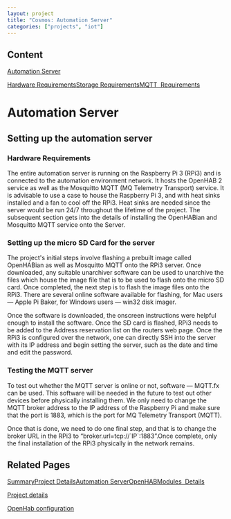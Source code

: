 ```yaml
---
layout: project
title: "Cosmos: Automation Server"
categories: ["projects", "iot"]
---   
```


Content
-------

[Automation Server](#)

[Hardware Requirements](#hardware-requirements)[Storage Requirements](#storage-requirements)[MQTT  Requirements](#mqtt-requirements)

Automation Server
=================

Setting up the automation server
--------------------------------

### Hardware Requirements

The entire automation server is running on the Raspberry Pi 3 (RPi3) and is connected to the automation environment network. It hosts the OpenHAB 2 service as well as the Mosquitto MQTT (MQ Telemetry Transport) service. It is advisable to use a case to house the Raspberry Pi 3, and with heat sinks installed and a fan to cool off the RPi3. Heat sinks are needed since the server would be run 24/7 throughout the lifetime of the project. The subsequent section gets into the details of installing the OpenHABian and Mosquitto MQTT service onto the Server.

### Setting up the micro SD Card for the server

The project's initial steps involve flashing a prebuilt image called OpenHABian as well as Mosquitto MQTT onto the RPi3 server. Once downloaded, any suitable unarchiver software can be used to unarchive the files which house the image file that is to be used to flash onto the micro SD card. Once completed, the next step is to flash the image files onto the RPi3. There are several online software available for flashing, for Mac users — Apple Pi Baker, for Windows users — win32 disk imager.  
  
Once the software is downloaded, the onscreen instructions were helpful enough to install the software. Once the SD card is flashed, RPi3 needs to be added to the Address reservation list on the routers web page. Once the RPi3 is configured over the network, one can directly SSH into the server with its IP address and begin setting the server, such as the date and time and edit the password.

### Testing the MQTT server

To test out whether the MQTT server is online or not, software — MQTT.fx can be used. This software will be needed in the future to test out other devices before physically installing them. We only need to change the MQTT broker address to the IP address of the Raspberry Pi and make sure that the port is 1883, which is the port for MQ Telemetry Transport (MQTT).  
  
Once that is done, we need to do one final step, and that is to change the broker URL in the RPi3 to “broker.url=tcp://\`IP\`:1883”.Once complete, only the final installation of the RPi3 physically in the network remains.

Related Pages
-------------

[Summary](../2017-11-02cosmos.markdown)[Project Details](2017-11-02-cosmos-01-project-details.markdown)[Automation Server](2017-11-02-cosmos-02-automation-server.markdown)[OpenHAB](2017-11-02-cosmos-03-openhab.markdown)[Modules  Details](2017-11-02-cosmos-04-modules-00-Introduction.markdown)

[Project details](2017-11-02-cosmos-01-project-details.markdown)

[OpenHab configuration](2017-11-02-cosmos-03-openhab.markdown)

